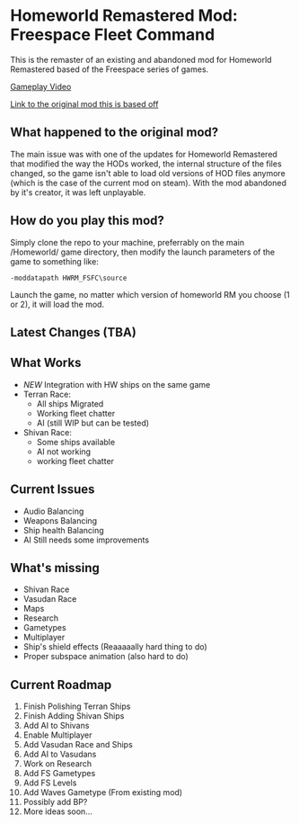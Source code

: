 
# Homeworld Remastered Mod: Freespace Fleet Command

This is the remaster of an existing and abandoned mod for Homeworld Remastered based of the Freespace series of games.

[Gameplay Video](https://www.youtube.com/watch?v=w_qDnGNCQX4)

[Link to the original mod this is based off](https://steamcommunity.com/sharedfiles/filedetails/?id=408410200)

## What happened to the original mod?

The main issue was with one of the updates for Homeworld Remastered that modified the way the HODs worked, the internal structure of the files changed, so the game isn't able to load old versions of HOD files anymore (which is the case of the current mod on steam). With the mod abandoned by it's creator, it was left unplayable.

## How do you play this mod?

Simply clone the repo to your machine, preferrably on the main /Homeworld/ game directory, then modify the launch parameters of the game to something like:

```
-moddatapath HWRM_FSFC\source
```

Launch the game, no matter which version of homeworld RM you choose (1 or 2), it will load the mod.

## Latest Changes (TBA)

## What Works

- *NEW* Integration with HW ships on the same game
- Terran Race:
    - All ships Migrated
    - Working fleet chatter
    - AI (still WIP but can be tested)
- Shivan Race:
    - Some ships available
    - AI not working
    - working fleet chatter
  
## Current Issues

- Audio Balancing
- Weapons Balancing
- Ship health Balancing
- AI Still needs some improvements

## What's missing

- Shivan Race
- Vasudan Race
- Maps
- Research
- Gametypes
- Multiplayer
- Ship's shield effects (Reaaaaally hard thing to do)
- Proper subspace animation (also hard to do)

## Current Roadmap
1. Finish Polishing Terran Ships
2. Finish Adding Shivan Ships
3. Add AI to Shivans
4. Enable Multiplayer
5. Add Vasudan Race and Ships
6. Add AI to Vasudans
7. Work on Research
8. Add FS Gametypes
9. Add FS Levels
10. Add Waves Gametype (From existing mod)
11. Possibly add BP?
12. More ideas soon...
